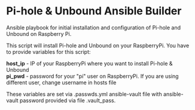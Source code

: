 # Pi-hole & Unbound Ansible Builder

Ansible playbook for initial installation and configuration of Pi-hole and Unbound on Raspberry Pi. 

This script will install Pi-hole and Unbound on your RaspberryPi. You have to provide variables for this script:

**host_ip** - IP of your RaspberryPi where you want to install Pi-hole & Unbound  
**pi_pwd** - password for your "pi" user on RaspberryPi. If you are using different user, change username in hosts file

These variables are set via .passwds.yml ansible-vault file with ansible-vault password provided via file .vault_pass. 
